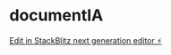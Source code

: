 # documentIA

[Edit in StackBlitz next generation editor ⚡️](https://stackblitz.com/~/github.com/juankaamez/documentIA)